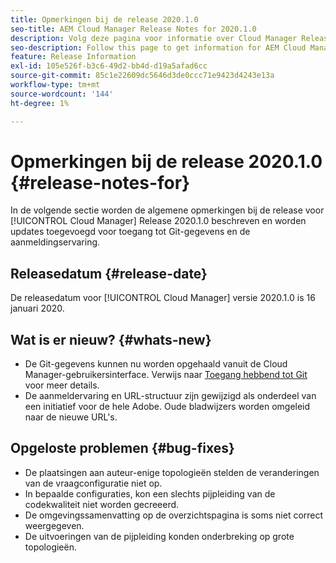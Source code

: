 ```yaml
---
title: Opmerkingen bij de release 2020.1.0
seo-title: AEM Cloud Manager Release Notes for 2020.1.0
description: Volg deze pagina voor informatie over Cloud Manager Release 2020.1.0
seo-description: Follow this page to get information for AEM Cloud Manager Release 2020.1.0
feature: Release Information
exl-id: 105e526f-b3c6-49d2-bb4d-d19a5afad6cc
source-git-commit: 85c1e22609dc5646d3de0ccc71e9423d4243e13a
workflow-type: tm+mt
source-wordcount: '144'
ht-degree: 1%

---
```


# Opmerkingen bij de release 2020.1.0 {#release-notes-for}

In de volgende sectie worden de algemene opmerkingen bij de release voor [!UICONTROL Cloud Manager] Release 2020.1.0 beschreven en worden updates toegevoegd voor toegang tot Git-gegevens en de aanmeldingservaring.

## Releasedatum {#release-date}

De releasedatum voor [!UICONTROL Cloud Manager] versie 2020.1.0 is 16 januari 2020.

## Wat is er nieuw? {#whats-new}

* De Git-gegevens kunnen nu worden opgehaald vanuit de Cloud Manager-gebruikersinterface. Verwijs naar [ Toegang hebbend tot Git ](/help/managing-code/managing-repositories.md) voor meer details.
* De aanmeldervaring en URL-structuur zijn gewijzigd als onderdeel van een initiatief voor de hele Adobe. Oude bladwijzers worden omgeleid naar de nieuwe URL&#39;s.


## Opgeloste problemen {#bug-fixes}

* De plaatsingen aan auteur-enige topologieën stelden de veranderingen van de vraagconfiguratie niet op.
* In bepaalde configuraties, kon een slechts pijpleiding van de codekwaliteit niet worden gecreeerd.
* De omgevingssamenvatting op de overzichtspagina is soms niet correct weergegeven.
* De uitvoeringen van de pijpleiding konden onderbreking op grote topologieën.
